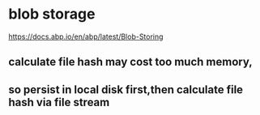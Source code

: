 # blob storage

https://docs.abp.io/en/abp/latest/Blob-Storing

## calculate file hash may cost too much memory,
## so persist in local disk first,then calculate file hash via file stream